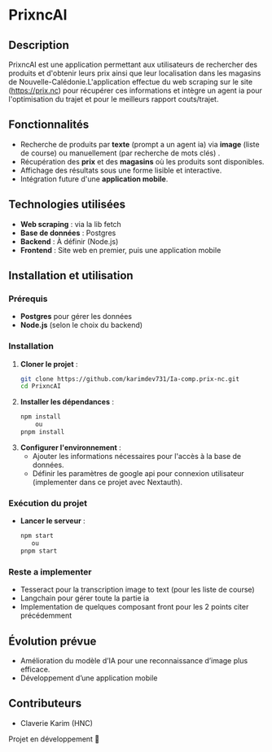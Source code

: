 # PrixncAI

## Description
PrixncAI est une application permettant aux utilisateurs de rechercher des produits et d'obtenir leurs prix ainsi que leur localisation dans les magasins de Nouvelle-Calédonie.L'application effectue du web scraping sur le site (https://prix.nc) pour récupérer ces informations et intègre un agent ia pour l'optimisation du trajet et pour le meilleurs rapport couts/trajet.

## Fonctionnalités
- Recherche de produits par **texte** (prompt a un agent ia) via **image** (liste de course) ou manuellement (par recherche de mots clés) .
- Récupération des **prix** et des **magasins** où les produits sont disponibles.
- Affichage des résultats sous une forme lisible et interactive.
- Intégration future d'une **application mobile**.

## Technologies utilisées
- **Web scraping** : via la lib fetch
- **Base de données** : Postgres 
- **Backend** : À définir (Node.js)
- **Frontend** : Site web en premier, puis une application mobile

## Installation et utilisation
### Prérequis
- **Postgres** pour gérer les données
- **Node.js** (selon le choix du backend)


### Installation
1. **Cloner le projet** :
   ```bash
   git clone https://github.com/karimdev731/Ia-comp.prix-nc.git
   cd PrixncAI
   ```
2. **Installer les dépendances** :
   ```bash  
   npm install
       ou
   pnpm install  
   ```
3. **Configurer l'environnement** :
   - Ajouter les informations nécessaires pour l'accès à la base de données.
   - Définir les paramètres de google api pour connexion utilisateur (implementer dans ce projet avec Nextauth).

### Exécution du projet
- **Lancer le serveur** :
   ```bash
   npm start
      ou
   pnpm start   
   ```


### Reste a implementer

- Tesseract pour la transcription image to text (pour les liste de course)
- Langchain pour gérer toute la partie ia 
- Implementation de quelques composant front pour les 2 points citer précédemment


## Évolution prévue
- Amélioration du modèle d’IA pour une reconnaissance d’image plus efficace.
- Développement d’une application mobile


## Contributeurs
- Claverie Karim (HNC)
 

Projet en développement 🚀

